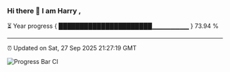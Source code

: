 ### Hi there 👋 I am Harry , 

⏳ Year progress { ██████████████████████▁▁▁▁▁▁▁▁ } 73.94 %

---

⏰ Updated on Sat, 27 Sep 2025 21:27:19 GMT

![Progress Bar CI](https://github.com/duykhang68/duykhang68/workflows/Progress%20Bar%20CI/badge.svg)
